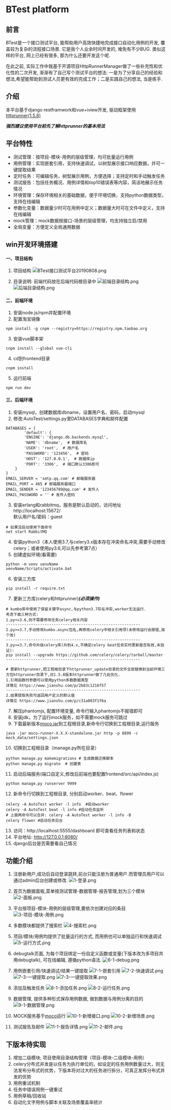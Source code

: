 BTest platform
==========
前言
----------
BTest是一个接口测试平台, 能帮助用户高效快捷地完成接口自动化用例的开发, 覆盖较为复杂的流程接口场景. 它是我个人业余时间开发的, 难免有不少BUG. 类似这样的平台, 网上已经有很多, 那为什么还要开发这个呢.

在此之前, 实际工作中我基于开源项目HttpRunnerManager做了一些补充性和优化性的二次开发, 渐渐有了自己写个测试平台的想法: 一是为了分享自己的经验和想法,希望能帮助到测试人员更有效的完成工作；二是实践自己的想法, 当是练手.

介绍
-----------
本平台基于django restframwork和vue+iview开发, 驱动框架使用[httprunner(1.5.8)
](https://v1.httprunner.org/) 

***强烈建议使用平台前先了解httprunner的基本用法***

平台特性
------------
- 测试管理：按项目-模块-用例的层级管理，均可批量运行用例
- 用例管理：实现嵌套引用，支持快速调试，以树型展示接口响应数据，并可一键提取结果
- 定时任务：可编辑任务，树型展示用例，方便选择；支持定时和手动触发任务
- 测试报告：包括任务概况、用例详情和top10错误表等内容，简洁地展示任务情况
- 环境管理：保存环境相关的基础数据，便于环境切换，支持python数据类型，支持在线编辑
- 参数化变量：数据量少时可在用例中定义；数据量大时可在文件中定义，支持在线编辑
- mock管理：mock数据按接口-场景的层级管理，均支持独立启/禁用
- 全局变量：方便定义全局通用数据

win开发环境搭建
--------
#### 一、项目结构
1. 项目结构
![BTest接口测试平台20190808.png](https://images.gitee.com/uploads/images/2020/0327/120147_0b3e8204_5217681.png)


2. 目录说明: 前端代码放在后端代码根目录中
![前端目录结构.png](https://images.gitee.com/uploads/images/2020/0327/120148_b158175c_5217681.png)
![后端目录结构.png](https://images.gitee.com/uploads/images/2020/0327/120148_03207018_5217681.png)

#### 二、前端环境
1. 安装node.js/npm并配置环境
2. 配置淘宝镜像 
```
npm install -g cnpm --registry=https://registry.npm.taobao.org
```
3. 安装vue脚本架 
```
cnpm install --global vue-cli
```
4. cd到frontend目录
```
cnpm install
```
5. 运行前端 
```
npm run dev
```

#### 三、后端环境
1. 安装mysql，创建数据库dbname，设置用户名、密码，启动mysql
2. 修改:AutoTest/settings.py里DATABASES字典和邮件配置
```
DATABASES = {
        'default': {
        'ENGINE': 'django.db.backends.mysql',
        'NAME': 'dbname',  # 数据库名
        'USER': 'root',  # 用户名
        'PASSWORD': '123456',  # 密码
        'HOST': '127.0.0.1',  # 数据库ip
        'PORT': '3306',  # 端口默认3306即可
    }
}
EMAIL_SERVER = 'smtp.qq.com' # 邮箱服务器
EMAIL_PORT = 465 # 邮箱服务器端口
EMAIL_SENDER = '123456789@qq.com' # 发件人
EMAIL_PASSWORD = '' # 发件人密码
```
3. 安装erlang和rabbitmq，服务是默认启动的，访问地址 http://localhost:15672/  
默认用户名/密码：guest
```
# 如果没启动使用下面命令
net start RabbitMQ
```
4. 安装python3（本人使用3.7,与celery3.x版本存在冲突命名冲突,需要手动修改celery；或者使用py3.6,可以先参考第7点）
5. 创建虚拟环境(看需要)
```
python -m venv venvName
venvName/Scripts/activate.bat
```
6. 安装三方库
```
pip install -r require.txt
```
7. 更新三方库(celery和httprunner)***(必须操作)***
```
# kumbo库中使用了保留关键字async,与python3.7存在冲突,worker无法运行.
考虑下面三种方式:
1.py<=3.6,则不需要修改任务celery相关内容
-----------------------------------------------------------
2.py>=3.7,手动修改kumbo.async包名,再修改celery中相关引用项(未修改运行会报错,挨个改)
-----------------------------------------------------------
3.py>=3.7,命令升级celery库(升到4.x,不确定celery beat任务实时更新是否有效,未验证):
pip install --upgrade https://github.com/celery/celery/tarball/master
-----------------------------------------------------------

# 更新httprunner,把工程根目录下httprunner_update目录的文件全部替换到当前环境三方包httprunner目录下,对1.5.8版本httprunner做了几处优化.
1.引用函数时参数可以使用python多数数据类型 
详情见 https://www.jianshu.com/p/2b83c1216f57
-----------------------------------------------------------
2.结果提取失败可返回用户定义的默认值 
详情见 https://www.jianshu.com/p/c31a803f1f6a
```
7. 解压phantomjs, 配置环境变量, 命令行输入phantomjs不报错即可
8. 安装jdk，为了运行mock服务，如不需要mock服务可跳过
9. 下载最新版本[moco.jar](https://repo1.maven.org/maven2/com/github/dreamhead/moco-runner/1.1.0/)到工程根目录,新命令行切换到工程根目录,运行服务
```
java -jar moco-runner-X.X.X-standalone.jar http -p 8899 -c mock_data/settings.json
```
10. 切换到工程根目录（manage.py所在目录）
```
python manage.py makemigrations # 生成数据迁移脚本
python manage.py migrate  # 创建表
```
11. 启动后端服务(端口自定义,修改后前端也要配置frontend/src/api/index.js)
```
python manage.py runserver 9999
```
12. 新命令行切换到工程根目录, 分别启动worker、beat、flower
```
celery -A AutoTest worker -l info  #启动worker
celery -A AutoTest beat -l info #启动任务监听
# 上面两命令可以合并: celery -A AutoTest worker -l info -B
celery flower #启动任务后台
```
13. 访问：http://localhost:5555/dashboard 即可查看任务列表和状态
14. 平台地址: http://127.0.0.1:8080/ 
15. django后台是否需要看自己情况

功能介绍
--------
1.  注册新用户,成功后自动登录跳转,前台只能注册为普通用户.而管理员用户可以通过admin后台创建或修改.
![1-登录.png](https://images.gitee.com/uploads/images/2020/0327/120148_a584db28_5217681.png)

2. 首页为数据面板,菜单按测试管理-数据管理-报告管理,划为三个模块
![2-面板.png](https://images.gitee.com/uploads/images/2020/0327/120148_cba05a24_5217681.png)

3. 平台按项目-模块-用例的层级管理,要依次创建对应的条目
![3-项目-模块-用例.png](https://images.gitee.com/uploads/images/2020/0327/120148_84670858_5217681.png)

4. 多数模块都提供了搜索栏
![4-搜索栏.png](https://images.gitee.com/uploads/images/2020/0327/120148_11530f27_5217681.png)

5. 项目/模块/用例均提供了批量运行的方式, 而用例也可以单独运行和快速调试
![5-运行方式.png](https://images.gitee.com/uploads/images/2020/0327/120148_ecefbca9_5217681.png)

6. debugtalk页面, 为每个项目绑定一份自定义函数或变量(下版本改为多项目共用debugtalk), 可在线编辑, 遵循python语法.
![6-1-debug.png](https://images.gitee.com/uploads/images/2020/0327/120148_bd07778d_5217681.png)

7. 用例嵌套引用/快速调试/结果一键提取
![7-1-嵌套引用](https://images.gitee.com/uploads/images/2020/0327/120148_5042f184_5217681.png)
![7-2-快速调试.png](https://images.gitee.com/uploads/images/2020/0327/120148_ed0e465a_5217681.png)
![7-3-一键提取.png](https://images.gitee.com/uploads/images/2020/0327/120148_3d513828_5217681.png)
![7-3-一键提取效果.png](https://images.gitee.com/uploads/images/2020/0327/120149_17f51665_5217681.png)

8. 添加及触发任务
![8-1-添加任务.png](https://images.gitee.com/uploads/images/2020/0327/120148_f6321c37_5217681.png)
![8-2-运行任务.png](https://images.gitee.com/uploads/images/2020/0327/120149_007cf974_5217681.png)

9. 数据管理, 提供多种形式保存用例数据, 做到数据与用例分离的目的
![9-1-数据管理.png](https://images.gitee.com/uploads/images/2020/0327/120149_9ce809e1_5217681.png)

10. MOCK服务基于[moco](https://github.com/dreamhead/moco)运行
![10-1-新增接口.png](https://images.gitee.com/uploads/images/2020/0327/120149_16fe9742_5217681.png)
![10-2-新增场景.png](https://images.gitee.com/uploads/images/2020/0327/120149_b1e33eff_5217681.png)

11. 测试报告及邮件
![11-1-报告详情.png](https://images.gitee.com/uploads/images/2020/0327/120149_eb22d2a0_5217681.png)
![11-2-邮件.png](https://images.gitee.com/uploads/images/2020/0327/120149_a972de04_5217681.png)

下版本待实现
------
1. 增加二级模块; 项目使用目录结构管理（项目-模块-二级模块-用例）
2. celery分布式并发是以任务为执行单位的，如设定的任务用例数量过大，则无法发布分布式的优势，下版本将对过大的任务进行拆分，可真正发挥分布式并发的优势
3. 用例重试机制
4. 任务中错误用例一键重试
5. 用例草稿/回收站
6. 自动化文字用例与脚本关联及场景覆盖率统计